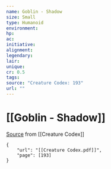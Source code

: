 ```yaml
---
name: Goblin - Shadow
size: Small
type: Humanoid
environment: 
hp: 
ac: 
initiative: 
alignment: 
legendary: 
lair: 
unique: 
cr: 0.5
tags: 
source: "Creature Codex: 193"
url: ""
---
```

# [[Goblin - Shadow]]

[Source](zotero://open-pdf/library/items/NTNKJRHG?page=193) from [[Creature Codex]]

```pdf
{
	"url": "[[Creature Codex.pdf]]",
	"page": [193]
}
```

